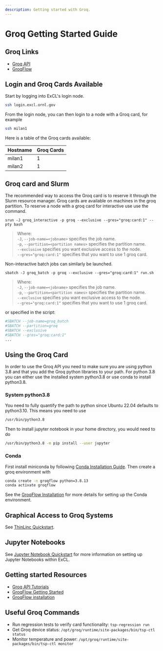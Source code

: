```yaml
---
description: Getting started with Groq.
---
```


# Groq Getting Started Guide

## Groq Links

* [Groq API](https://github.com/Groq/GroqAPI)
* [GroqFlow](https://github.com/groq/groqflow)

## Login and Groq Cards Available

Start by logging into ExCL's login node.

```bash
ssh login.excl.ornl.gov
```

From the login node, you can then login to a node with a Groq card, for example

```bash
ssh milan1
```

Here is a table of the Groq cards available:

| Hostname | Groq Cards |
| -------- | ---------- |
| milan1   | 1          |
| milan2   | 1          |

## Groq card and Slurm

The recommended way to access the Groq card is to reserve it through the Slurm resource manager. Groq cards are available on machines in the groq partition. To reserve a node with a groq card for interactive use use the command.

```
srun -J groq_interactive -p groq --exclusive --gres="groq:card:1" --pty bash
```

> Where:\
> `-J`, `--job-name=<jobname>` specifies the job name.\
> `-p`, `--partition=<partition names>` specifies the partition name.\
> `--exclusive` specifies you want exclusive access to the node.\
> `--gres="groq:card:1"` specifies that you want to use 1 groq card.

Non-interactive batch jobs can similarly be launched.

```
sbatch -J groq_batch -p groq --exclusive --gres="groq:card:1" run.sh
```

> Where:\
> `-J`, `--job-name=<jobname>` specifies the job name.\
> `-p`, `--partition=<partition names>` specifies the partition name.\
> `--exclusive` specifies you want exclusive access to the node.\
> `--gres="groq:card:1"` specifies that you want to use 1 groq card.

or specified in the script:

```bash
#SBATCH --job-name=groq_batch
#SBATCH --partition=groq
#SBATCH --exclusive
#SBATCH --gres="groq:card:1"
...
```

## Using the Groq Card

In order to use the Groq API you need to make sure you are using python 3.8 and that you add the Groq python libraries to your path. For python 3.8 you can either use the installed system python3.8 or use conda to install python3.8.

### System python3.8

You need to fully quantify the path to python since Ubuntu 22.04 defaults to python3.10. This means you need to use

```bash
/usr/bin/python3.8
```

Then to install jupyter notebook in your home directory, you would need to do

```bash
/usr/bin/python3.8 -m pip install --user jupyter
```

### Conda

First install miniconda by following [Conda Installation Guide](conda-and-spack-installation.md#installing-conda). Then create a groq environment with

```bash
conda create -n groqflow python=3.8.13
conda activate groqflow
```

See the [GroqFlow Installation](https://github.com/groq/groqflow/blob/main/docs/install.md) for more details for setting up the Conda environment.

## Graphical Access to Groq Systems

See [ThinLinc Quickstart](thinlinc.md).

## Jupyter Notebooks

See [Jupyter Notebook Quickstart](jupyter-quick-start.md) for more information on setting up Jupyter Notebooks within ExCL.

## Getting started Resources

* [Groq API Tutorials](https://github.com/groq/GroqAPI/tree/main/gapi/tutorials)
* [GroqFlow Getting Started](https://github.com/groq/groqflow#getting-started)
* [GroqFlow installation](https://github.com/groq/groqflow/blob/main/docs/install.md)

## Useful Groq Commands

* Run regression tests to verify card functionality: `tsp-regression run`
* Get Groq device status: `/opt/groq/runtime/site-packages/bin/tsp-ctl status`
* Monitor temperature and power: `/opt/groq/runtime/site-packages/bin/tsp-ctl monitor`
